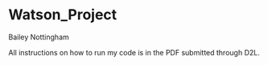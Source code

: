 # Watson_Project
Bailey Nottingham

All instructions on how to run my code is in the PDF submitted through D2L.
